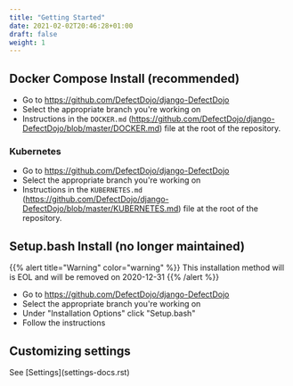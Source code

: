 ```yaml
---
title: "Getting Started"
date: 2021-02-02T20:46:28+01:00
draft: false
weight: 1
---
```




## Docker Compose Install (recommended)

-   Go to <https://github.com/DefectDojo/django-DefectDojo>
-   Select the appropriate branch you\'re working on
-   Instructions in the
    `DOCKER.md` (<https://github.com/DefectDojo/django-DefectDojo/blob/master/DOCKER.md>)
    file at the root of the repository.

### Kubernetes


-   Go to <https://github.com/DefectDojo/django-DefectDojo>
-   Select the appropriate branch you\'re working on
-   Instructions in the
    `KUBERNETES.md` (<https://github.com/DefectDojo/django-DefectDojo/blob/master/KUBERNETES.md>)
    file at the root of the repository.

Setup.bash Install (no longer maintained)
-----------------------------------------

{{% alert title="Warning" color="warning" %}}
This installation method will is EOL and will be removed on 2020-12-31
{{% /alert %}}


-   Go to <https://github.com/DefectDojo/django-DefectDojo>
-   Select the appropriate branch you\'re working on
-   Under \"Installation Options\" click \"Setup.bash\"
-   Follow the instructions

Customizing settings
--------------------

See \[Settings\](settings-docs.rst)
